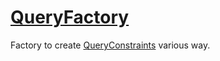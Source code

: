 # [QueryFactory](https://code.google.com/p/fishear/source/browse/fishear-data/src/main/java/net/fishear/data/generic/query/QueryFactory.java) #


Factory to create [QueryConstraints](QueryConstraints.md) various way.